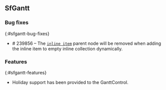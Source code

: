 ## SfGantt  

### Bug fixes
{:#sfgantt-bug-fixes}

* \# 239856 – The [`inline item`](https://help.syncfusion.com/wpf/gantt/resource-view-gantt-inline-items) parent node will be removed when adding the inline item to empty inline collection dynamically.

### Features
{:#sfgantt-features}

* Holiday support has been provided to the GanttControl.
